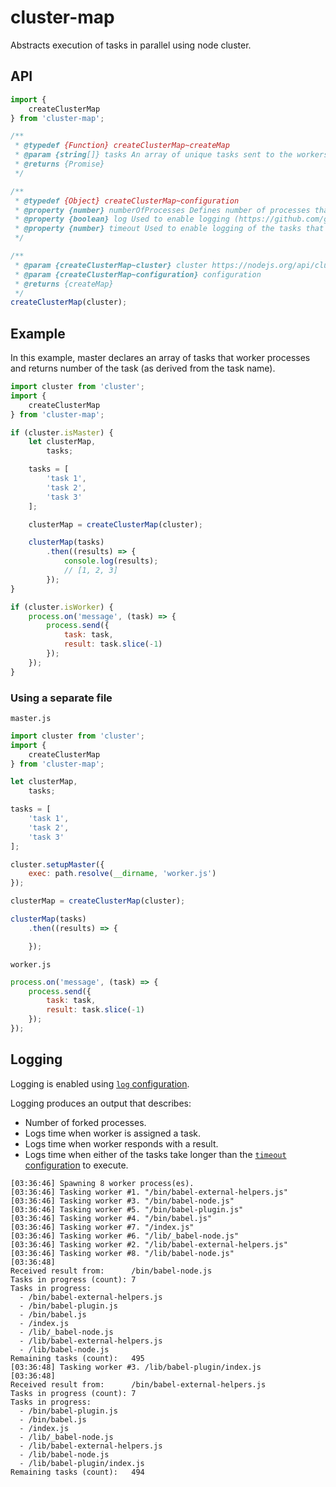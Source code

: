 # cluster-map

Abstracts execution of tasks in parallel using node cluster.

## API

```js
import {
    createClusterMap
} from 'cluster-map';

/**
 * @typedef {Function} createClusterMap~createMap
 * @param {string[]} tasks An array of unique tasks sent to the workers.
 * @returns {Promise}
 */

/**
 * @typedef {Object} createClusterMap~configuration
 * @property {number} numberOfProcesses Defines number of processes that will be forked (default: number of OS CPUs as determined using https://nodejs.org/api/os.html#os_os_cpus).
 * @property {boolean} log Used to enable logging (https://github.com/gajus/cluster-map#logging) (default: false).
 * @property {number} timeout Used to enable logging of the tasks that take longer than the specified time (in milliseconds) (default: 5000).
 */

/**
 * @param {createClusterMap~cluster} cluster https://nodejs.org/api/cluster.html
 * @param {createClusterMap~configuration} configuration
 * @returns {createMap}
 */
createClusterMap(cluster);
```

## Example

In this example, master declares an array of tasks that worker processes and returns number of the task (as derived from the task name).

```js
import cluster from 'cluster';
import {
    createClusterMap
} from 'cluster-map';

if (cluster.isMaster) {
    let clusterMap,
        tasks;

    tasks = [
        'task 1',
        'task 2',
        'task 3'
    ];

    clusterMap = createClusterMap(cluster);

    clusterMap(tasks)
        .then((results) => {
            console.log(results);
            // [1, 2, 3]
        });
}

if (cluster.isWorker) {
    process.on('message', (task) => {
        process.send({
            task: task,
            result: task.slice(-1)
        });
    });
}
```

### Using a separate file

`master.js`

```js
import cluster from 'cluster';
import {
    createClusterMap
} from 'cluster-map';

let clusterMap,
    tasks;

tasks = [
    'task 1',
    'task 2',
    'task 3'
];

cluster.setupMaster({
    exec: path.resolve(__dirname, 'worker.js')
});

clusterMap = createClusterMap(cluster);

clusterMap(tasks)
    .then((results) => {

    });
```

`worker.js`

```js
process.on('message', (task) => {
    process.send({
        task: task,
        result: task.slice(-1)
    });
});
```

## Logging

Logging is enabled using [`log` configuration](https://github.com/gajus/cluster-map#api).

Logging produces an output that describes:

* Number of forked processes.
* Logs time when worker is assigned a task.
* Logs time when worker responds with a result.
* Logs time when either of the tasks take longer than the [`timeout` configuration](https://github.com/gajus/cluster-map#api) to execute.

```
[03:36:46] Spawning 8 worker process(es).
[03:36:46] Tasking worker #1. "/bin/babel-external-helpers.js"
[03:36:46] Tasking worker #3. "/bin/babel-node.js"
[03:36:46] Tasking worker #5. "/bin/babel-plugin.js"
[03:36:46] Tasking worker #4. "/bin/babel.js"
[03:36:46] Tasking worker #7. "/index.js"
[03:36:46] Tasking worker #6. "/lib/_babel-node.js"
[03:36:46] Tasking worker #2. "/lib/babel-external-helpers.js"
[03:36:46] Tasking worker #8. "/lib/babel-node.js"
[03:36:48]
Received result from:      /bin/babel-node.js
Tasks in progress (count): 7
Tasks in progress:
  - /bin/babel-external-helpers.js
  - /bin/babel-plugin.js
  - /bin/babel.js
  - /index.js
  - /lib/_babel-node.js
  - /lib/babel-external-helpers.js
  - /lib/babel-node.js
Remaining tasks (count):   495
[03:36:48] Tasking worker #3. /lib/babel-plugin/index.js
[03:36:48]
Received result from:      /bin/babel-external-helpers.js
Tasks in progress (count): 7
Tasks in progress:
  - /bin/babel-plugin.js
  - /bin/babel.js
  - /index.js
  - /lib/_babel-node.js
  - /lib/babel-external-helpers.js
  - /lib/babel-node.js
  - /lib/babel-plugin/index.js
Remaining tasks (count):   494
```
